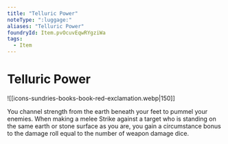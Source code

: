 ```yaml
---
title: "Telluric Power"
noteType: ":luggage:"
aliases: "Telluric Power"
foundryId: Item.pvOcuvEqwRYgziWa
tags:
  - Item
---
```


# Telluric Power
![[icons-sundries-books-book-red-exclamation.webp|150]]

You channel strength from the earth beneath your feet to pummel your enemies. When making a melee Strike against a target who is standing on the same earth or stone surface as you are, you gain a circumstance bonus to the damage roll equal to the number of weapon damage dice.
